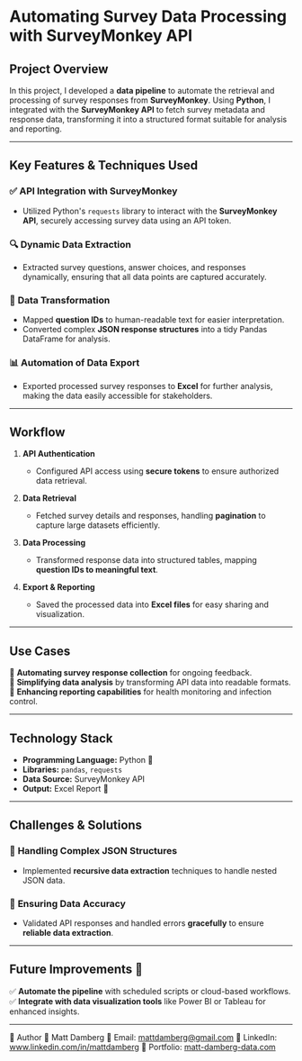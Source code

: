 # Automating Survey Data Processing with SurveyMonkey API

## Project Overview
In this project, I developed a **data pipeline** to automate the retrieval and processing of survey responses from **SurveyMonkey**. Using **Python**, I integrated with the **SurveyMonkey API** to fetch survey metadata and response data, transforming it into a structured format suitable for analysis and reporting.

---

## Key Features & Techniques Used

### ✅ **API Integration with SurveyMonkey**
- Utilized Python's `requests` library to interact with the **SurveyMonkey API**, securely accessing survey data using an API token.

### 🔍 **Dynamic Data Extraction**
- Extracted survey questions, answer choices, and responses dynamically, ensuring that all data points are captured accurately.

### 🔄 **Data Transformation**
- Mapped **question IDs** to human-readable text for easier interpretation.
- Converted complex **JSON response structures** into a tidy Pandas DataFrame for analysis.

### 📊 **Automation of Data Export**
- Exported processed survey responses to **Excel** for further analysis, making the data easily accessible for stakeholders.

---

## **Workflow**
1. **API Authentication**
   - Configured API access using **secure tokens** to ensure authorized data retrieval.
   
2. **Data Retrieval**
   - Fetched survey details and responses, handling **pagination** to capture large datasets efficiently.
   
3. **Data Processing**
   - Transformed response data into structured tables, mapping **question IDs to meaningful text**.
   
4. **Export & Reporting**
   - Saved the processed data into **Excel files** for easy sharing and visualization.

---

## **Use Cases**
📌 **Automating survey response collection** for ongoing feedback.  
📌 **Simplifying data analysis** by transforming API data into readable formats.  
📌 **Enhancing reporting capabilities** for health monitoring and infection control.  

---

## **Technology Stack**
- **Programming Language:** Python 🐍
- **Libraries:** `pandas`, `requests`
- **Data Source:** SurveyMonkey API
- **Output:** Excel Report 📂

---

## **Challenges & Solutions**
### 🔄 **Handling Complex JSON Structures**
- Implemented **recursive data extraction** techniques to handle nested JSON data.

### 🎯 **Ensuring Data Accuracy**
- Validated API responses and handled errors **gracefully** to ensure **reliable data extraction**.

---

## **Future Improvements 🚀**
✅ **Automate the pipeline** with scheduled scripts or cloud-based workflows.  
✅ **Integrate with data visualization tools** like Power BI or Tableau for enhanced insights.  

---

📢 Author
👤 Matt Damberg
📧 Email: mattdamberg@gmail.com
🔗 LinkedIn: www.linkedin.com/in/mattdamberg
📂 Portfolio: [matt-damberg-data.com](https://mattdamberg.wixsite.com/matt-damberg-data)
